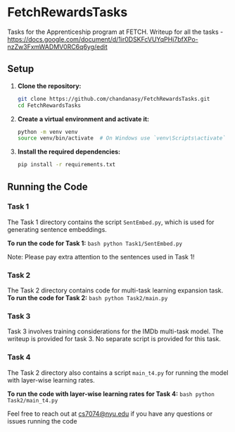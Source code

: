 # FetchRewardsTasks

Tasks for the Apprenticeship program at FETCH.
Writeup for all the tasks - https://docs.google.com/document/d/1ir0DSKFcVUYqPHj7bfXPo-nzZw3FxmWADMV0RC6q6yg/edit
## Setup

1. **Clone the repository:**
    ```bash
    git clone https://github.com/chandanasy/FetchRewardsTasks.git
    cd FetchRewardsTasks
    ```

2. **Create a virtual environment and activate it:**
    ```bash
    python -m venv venv
    source venv/bin/activate  # On Windows use `venv\Scripts\activate`
    ```

3. **Install the required dependencies:**
    ```bash
    pip install -r requirements.txt
    ```

## Running the Code

### Task 1

The Task 1 directory contains the script `SentEmbed.py`, which is used for generating sentence embeddings.

**To run the code for Task 1:**
    ```bash
    python Task1/SentEmbed.py
    ```

Note: Please pay extra attention to the sentences used in Task 1!
### Task 2

The Task 2 directory contains code for multi-task learning expansion task.
**To run the code for Task 2:**
    ```bash
    python Task2/main.py
    ```


### Task 3

Task 3 involves training considerations for the IMDb multi-task model. The writeup is provided for task 3. No separate script is provided for this task.

### Task 4

The Task 2 directory also contains a script `main_t4.py` for running the model with layer-wise learning rates.

**To run the code with layer-wise learning rates for Task 4:**
    ```bash
    python Task2/main_t4.py
    ```


Feel free to reach out at cs7074@nyu.edu if you have any questions or issues running the code 



